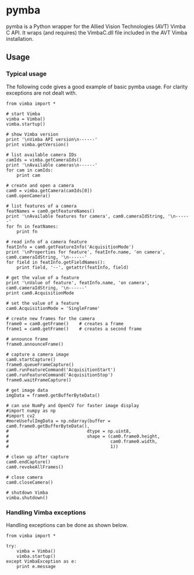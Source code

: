 # pymba

pymba is a Python wrapper for the Allied Vision Technologies (AVT) Vimba C API. It wraps (and requires) the VimbaC.dll file included in the AVT Vimba installation.  

## Usage

### Typical usage

The following code gives a good example of basic pymba usage. For clarity exceptions are not dealt with.

	from vimba import *
	
	# start Vimba
	vimba = Vimba()
	vimba.startup()
	
	# show Vimba version
	print '\nVimba API version\n------'
	print vimba.getVersion()
	
	# list available camera IDs
	camIds = vimba.getCameraIds()
	print '\nAvailable cameras\n------'
	for cam in camIds:
		print cam
	
	# create and open a camera
	cam0 = vimba.getCamera(camIds[0])
	cam0.openCamera()
	
	# list features of a camera
	featNames = cam0.getFeatureNames()
	print '\nAvailable features for camera', cam0.cameraIdString, '\n------'
	for fn in featNames:
		print fn
	
	# read info of a camera feature
	featInfo = cam0.getFeatureInfo('AcquisitionMode')
	print '\nProperties for feature', featInfo.name, 'on camera', cam0.cameraIdString, '\n------'
	for field in featInfo.getFieldNames():
		print field, '--', getattr(featInfo, field)
	
	# get the value of a feature
	print '\nValue of feature', featInfo.name, 'on camera', cam0.cameraIdString, '\n------'
	print cam0.AcquisitionMode
	
	# set the value of a feature
	cam0.AcquisitionMode = 'SingleFrame'
	
	# create new frames for the camera
	frame0 = cam0.getFrame()	# creates a frame
	frame1 = cam0.getFrame()	# creates a second frame
	
	# announce frame
	frame0.announceFrame()
	
	# capture a camera image
	cam0.startCapture()
	frame0.queueFrameCapture()
	cam0.runFeatureCommand('AcquisitionStart')
	cam0.runFeatureCommand('AcquisitionStop')
	frame0.waitFrameCapture()
	
	# get image data
	imgData = frame0.getBufferByteData()
	
	# can use NumPy and OpenCV for faster image display
	#import numpy as np
	#import cv2
	#moreUsefulImgData = np.ndarray(buffer = cam0.frame0.getBufferByteData(),
	#							   dtype = np.uint8,
	#							   shape = (cam0.frame0.height,
	#										cam0.frame0.width,
	#										1))
	
	# clean up after capture
	cam0.endCapture()
	cam0.revokeAllFrames()
	
	# close camera
	cam0.closeCamera()
	
	# shutdown Vimba	
	vimba.shutdown()
	
	
	


	

### Handling Vimba exceptions

Handling exceptions can be done as shown below.

	from vimba import *

	try:
		vimba = Vimba()
		vimba.startup()
	except VimbaException as e:
		print e.message
